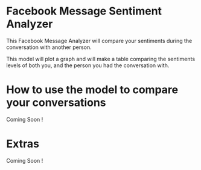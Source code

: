 # Facebook Message Sentiment Analyzer

This Facebook Message Analyzer will compare your sentiments during the conversation with another person.

This model will plot a graph and will make a table comparing the sentiments levels of both you, and the person you had the conversation with. 

# How to use the model to compare your conversations 

Coming Soon !

# Extras 

Coming Soon !
